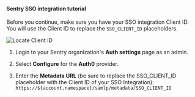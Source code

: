 #### Sentry SSO integration tutorial

Before you continue, make sure you have your SSO integration Client ID. You will use the Client ID to replace the `SSO_CLIENT_ID` placeholders.

![Locate Client ID](https://auth0.com/docs/media/articles/dashboard/sso-integrations/settings-tutorial-clientid-sentry.png)

1. Login to your Sentry organization's **Auth settings** page as an admin.

2. Select **Configure** for the **Auth0** provider.

3. Enter the **Metadata URL** (be sure to replace the SSO_CLIENT_ID placeholder with the Client ID of your SSO Integration):
`https://${account.namespace}/samlp/metadata/SSO_CLIENT_ID`
